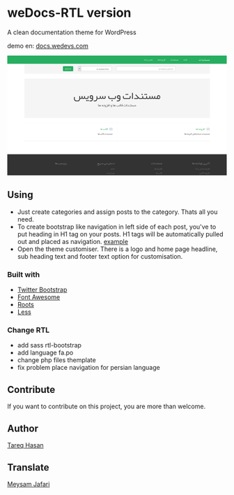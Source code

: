 # weDocs-RTL version

A clean documentation theme for WordPress

demo en: [docs.wedevs.com](http://docs.wedevs.com)

![screenshot](screenshot.png)

## Using

* Just create categories and assign posts to the category. Thats all you need. 
* To create bootstrap like navigation in left side of each post, you've to put heading in H1 tag on your posts. H1 tags will be automatically pulled out and placed as navigation. [example](http://docs.wedevs.com/creating-posting-forms/)
* Open the theme customiser. There is a logo and home page headline, sub heading text and footer text option for customisation.

### Built with

* [Twitter Bootstrap](http://getbootstrap.com)
* [Font Awesome](http://fontawesome.io/)
* [Roots](http://roots.io)
* [Less](http://www.lesscss.org/)

### Change RTL

*  add sass rtl-bootstrap 
*  add language fa.po
*  change php files themplate
*  fix problem place navigation for persian language 


## Contribute
If you want to contribute on this project, you are more than welcome.


## Author
[Tareq Hasan](http://tareq.wedevs.com)

## Translate 
[Meysam Jafari](http://jafarii.ir)
